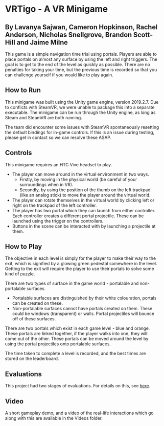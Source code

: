 # VRTigo - A VR Minigame

## By Lavanya Sajwan, Cameron Hopkinson, Rachel Anderson, Nicholas Snellgrove, Brandon Scott-Hill and Jaime Milne

This game is a simple navigation time trial using portals. Players are able to place portals on almost any surface by using the left and right triggers. The goal is to get to the end of the level as quickly as possible. There are no penalties for taking your time, but the previous time is recorded so that you can challenge yourself if you would like to play again.

## How to Run

This minigame was built using the Unity game engine, version 2019.2.7. Due to conflicts with SteamVR, we were unable to package this into a separate executable. The minigame can be run through the Unity engine, as long as Steam and SteamVR are both running. 

The team did encounter some issues with SteamVR spontaneously resetting the default bindings for in-game controls. If this is an issue during testing, please get in contact so we can resolve these ASAP. 

## Controls
This minigame requires an HTC Vive headset to play.

* The player can move around in the virtual environment in two ways. 
    * Firstly, by moving in the physical world (be careful of your surroundings when in VR). 
    * Secondly, by using the position of the thumb on the left trackpad (like an analog stick) to move the player around the virtual world.
* The player can rotate themselves in the virtual world by clicking left or right on the trackpad of the left controller. 
* The player has two portal which they can launch from either controller. Each controller creates a different portal projectile. These can be launched using the trigger on the controllers.
* Buttons in the scene can be interacted with by launching a projectile at them. 

## How to Play

The objective in each level is simply for the player to make their way to the exit, which is signified by a glowing green pedestal somewhere in the level. Getting to the exit will require the player to use their portals to solve some kind of puzzle. 

There are two types of surface in the game world - portalable and non-portalable surfaces. 
* Portalable surfaces are distinguished by their white colouration, portals can be created on these. 
* Non-portalable surfaces cannot have portals created on them. These could be windows (transparent) or walls. Portal projectiles will bounce off of these surfaces. 

There are two portals which exist in each game level - blue and orange. These portals are linked together, if the player walks into one, they will come out of the other. These portals can be moved around the level by using the portal projectiles onto portalable surfaces. 

The time taken to complete a level is recorded, and the best times are stored on the leaderboard.

## Evaluations

This project had two stages of evaluations. For details on this, see [here](https://gitlab.ecs.vuw.ac.nz/swen422-2019-a2/t19/swen422-assignment2/blob/master/User%20Testing/Usability%20Test%20Report.md).

## Video
A short gameplay demo, and a video of the real-life interactions which go along with this are available in the Videos folder.